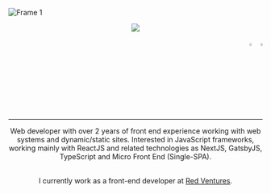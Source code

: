![Frame 1](https://user-images.githubusercontent.com/54460874/171204467-e1a4cefa-b1ff-4466-817c-f622e0b037bf.gif)

<p align="center">
  <a href="https://skillicons.dev">
    <img src="https://skillicons.dev/icons?i=js,ts,html,css,sass,bootstrap,webpack,git,react,redux,gatsby,nextjs" />
  </a>
</p>

<div align="right" width="1200px">
  
 [<img src="https://img.icons8.com/color/48/000000/linkedin.png" width="3.5%"/>](https://www.linkedin.com/in/arthur-d-afonseca-885757183/)
 [<img src="https://img.icons8.com/fluent/48/000000/gmail.png" width="3.5%"/>](mailto:arthur.dafonseca89@gmail.com)
    
</div>

***

<div align="center">
Web developer with over 2 years of front end experience working with web systems and dynamic/static sites. Interested in JavaScript frameworks, working mainly with ReactJS and related technologies as NextJS, GatsbyJS, TypeScript and Micro Front End (Single-SPA).
</br></br>
<p>
  
  I currently work as a front-end developer at [Red Ventures](https://www.redventures.com/).</br>
</p>
</div>


